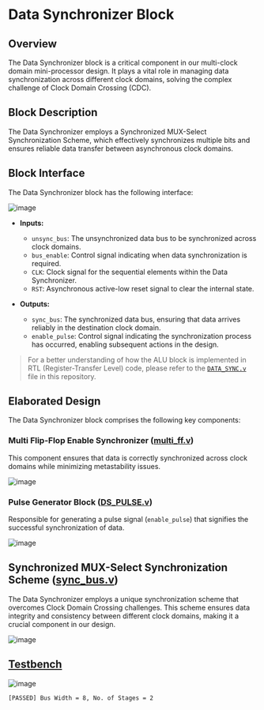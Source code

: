 # Data Synchronizer Block

## Overview
The Data Synchronizer block is a critical component in our multi-clock domain mini-processor design. It plays a vital role in managing data synchronization across different clock domains, solving the complex challenge of Clock Domain Crossing (CDC).

## Block Description
The Data Synchronizer employs a Synchronized MUX-Select Synchronization Scheme, which effectively synchronizes multiple bits and ensures reliable data transfer between asynchronous clock domains.

## Block Interface
The Data Synchronizer block has the following interface:

![image](https://github.com/AhmedAmrAbdellatif1/Multi-Clock-Domain-System/assets/140100601/f7cb8624-704a-4af9-9ba2-c6093e7c7016)

- **Inputs:**
  - `unsync_bus`: The unsynchronized data bus to be synchronized across clock domains.
  - `bus_enable`: Control signal indicating when data synchronization is required.
  - `CLK`: Clock signal for the sequential elements within the Data Synchronizer.
  - `RST`: Asynchronous active-low reset signal to clear the internal state.

- **Outputs:**
  - `sync_bus`: The synchronized data bus, ensuring that data arrives reliably in the destination clock domain.
  - `enable_pulse`: Control signal indicating the synchronization process has occurred, enabling subsequent actions in the design.
   
> For a better understanding of how the ALU block is implemented in RTL (Register-Transfer Level) code, please refer to the [`DATA_SYNC.v`](.DATA_SYNC.v) file in this repository.

## Elaborated Design
The Data Synchronizer block comprises the following key components:

### Multi Flip-Flop Enable Synchronizer ([multi_ff.v](./multi_ff.v))
This component ensures that data is correctly synchronized across clock domains while minimizing metastability issues.

![image](https://github.com/AhmedAmrAbdellatif1/Multi-Clock-Domain-System/assets/140100601/c6213b85-e7b5-4ce9-afc1-73b150846e64)

### Pulse Generator Block ([DS_PULSE.v](./DS_PULSE.v))
Responsible for generating a pulse signal (`enable_pulse`) that signifies the successful synchronization of data.

![image](https://github.com/AhmedAmrAbdellatif1/Multi-Clock-Domain-System/assets/140100601/9fdcf169-9dfc-446a-a482-d4231a1cc87c)

## Synchronized MUX-Select Synchronization Scheme ([sync_bus.v](./sync_bus.v))
The Data Synchronizer employs a unique synchronization scheme that overcomes Clock Domain Crossing challenges. This scheme ensures data integrity and consistency between different clock domains, making it a crucial component in our design.

![image](https://github.com/AhmedAmrAbdellatif1/Multi-Clock-Domain-System/assets/140100601/88633b99-573b-430d-83b5-ba01889e551f)

## [Testbench](./DATA_SYNC_tb.v)

![image](https://github.com/AhmedAmrAbdellatif1/Multi-Clock-Domain-System/assets/140100601/561ab148-fd5c-4b52-afff-a646835774e1)

```
[PASSED] Bus Width = 8, No. of Stages = 2
```
